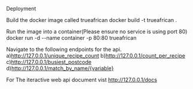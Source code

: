Deployment



Build the docker image called trueafrican
docker build -t trueafrican .

Run the image into a container(Please ensure no service is using port 80)
docker run -d --name container -p 80:80 trueafrican

Navigate to the following endpoints for the api.
a)http://127.0.0.1/unique_recipe_count
b)http://127.0.0.1/count_per_recipe
c)http://127.0.0.1/busiest_postcode
d)http://127.0.0.1/match_by_name/{variable}

For The iteractive web api document vist http://127.0.0.1/docs